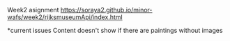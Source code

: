 Week2 asignment
https://soraya2.github.io/minor-wafs/week2/rijksmuseumApi/index.html

*current issues
Content doesn't show if there are paintings without images 
